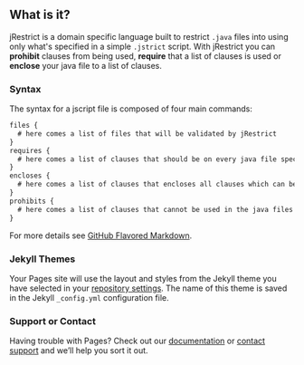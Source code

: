 ## What is it?

jRestrict is a domain specific language built to restrict ``.java`` files into using only what's specified in a simple ``.jstrict`` script.  With jRestrict you can **prohibit** clauses from being used, **require** that a list of clauses is used or **enclose** your java file to a list of clauses. 

### Syntax

The syntax for a jscript file is composed of four main commands: 

```markdown
files {
  # here comes a list of files that will be validated by jRestrict
}
requires {
  # here comes a list of clauses that should be on every java file specified in files{}
}
encloses {
  # here comes a list of clauses that encloses all clauses which can be used in the java files
}
prohibits {
  # here comes a list of clauses that cannot be used in the java files
}
```

For more details see [GitHub Flavored Markdown](https://guides.github.com/features/mastering-markdown/).

### Jekyll Themes

Your Pages site will use the layout and styles from the Jekyll theme you have selected in your [repository settings](https://github.com/johncurcio/jRestrict/settings). The name of this theme is saved in the Jekyll `_config.yml` configuration file.

### Support or Contact

Having trouble with Pages? Check out our [documentation](https://help.github.com/categories/github-pages-basics/) or [contact support](https://github.com/contact) and we’ll help you sort it out.
